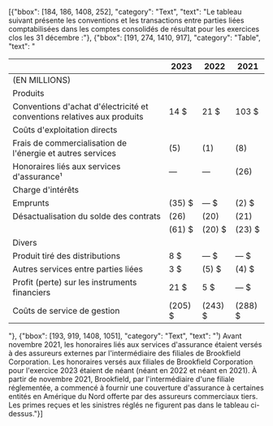 [{"bbox": [184, 186, 1408, 252], "category": "Text", "text": "Le tableau suivant présente les conventions et les transactions entre parties liées comptabilisées dans les comptes consolidés de résultat pour les exercices clos les 31 décembre :"}, {"bbox": [191, 274, 1410, 917], "category": "Table", "text": "<table><thead><tr><th></th><th>2023</th><th>2022</th><th>2021</th></tr></thead><tbody><tr><td>(EN MILLIONS)</td><td></td><td></td><td></td></tr><tr><td>Produits</td><td></td><td></td><td></td></tr><tr><td>Conventions d'achat d'électricité et conventions relatives aux produits</td><td>14 $</td><td>21 $</td><td>103 $</td></tr><tr><td>Coûts d'exploitation directs</td><td></td><td></td><td></td></tr><tr><td>Frais de commercialisation de l'énergie et autres services</td><td>(5)</td><td>(1)</td><td>(8)</td></tr><tr><td>Honoraires liés aux services d'assurance¹</td><td>—</td><td>—</td><td>(26)</td></tr><tr><td>Charge d'intérêts</td><td></td><td></td><td></td></tr><tr><td>Emprunts</td><td>(35) $</td><td>— $</td><td>(2) $</td></tr><tr><td>Désactualisation du solde des contrats</td><td>(26)</td><td>(20)</td><td>(21)</td></tr><tr><td></td><td>(61) $</td><td>(20) $</td><td>(23) $</td></tr><tr><td>Divers</td><td></td><td></td><td></td></tr><tr><td>Produit tiré des distributions</td><td>8 $</td><td>— $</td><td>— $</td></tr><tr><td>Autres services entre parties liées</td><td>3 $</td><td>(5) $</td><td>(4) $</td></tr><tr><td>Profit (perte) sur les instruments financiers</td><td>21 $</td><td>5 $</td><td>— $</td></tr><tr><td>Coûts de service de gestion</td><td>(205) $</td><td>(243) $</td><td>(288) $</td></tr></tbody></table>"}, {"bbox": [193, 919, 1408, 1051], "category": "Text", "text": "¹) Avant novembre 2021, les honoraires liés aux services d'assurance étaient versés à des assureurs externes par l'intermédiaire des filiales de Brookfield Corporation. Les honoraires versés aux filiales de Brookfield Corporation pour l'exercice 2023 étaient de néant (néant en 2022 et néant en 2021). À partir de novembre 2021, Brookfield, par l'intermédiaire d'une filiale réglementée, a commencé à fournir une couverture d'assurance à certaines entités en Amérique du Nord offerte par des assureurs commerciaux tiers. Les primes reçues et les sinistres réglés ne figurent pas dans le tableau ci-dessus."}]
